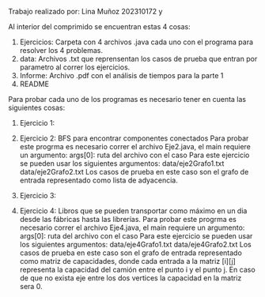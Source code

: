 Trabajo realizado por: Lina Muñoz 202310172 y 

Al interior del comprimido se encuentran estas 4 cosas:
1. Ejercicios: Carpeta con 4 archivos .java cada uno con el programa para resolver los 4 problemas.
2. data: Archivos .txt que reprensentan los casos de prueba que entran por parametro al correr los ejercicios.
3. Informe: Archivo .pdf con el análisis de tiempos para la parte 1
4. README

Para probar cada uno de los programas es necesario tener en cuenta las siguientes cosas:

1. Ejercicio 1:

2. Ejercicio 2: BFS para encontrar componentes conectados
Para probar este progrma es necesario correr el archivo Eje2.java, el main requiere un argumento: args[0]: ruta del archivo con el caso
Para este ejercicio se pueden usar los siguientes argumentos: data/eje2Grafo1.txt data/eje2Grafo2.txt
Los casos de prueba en este caso son el grafo de entrada representado como lista de adyacencia. 

3. Ejercicio 3:

4. Ejercicio 4: Libros que se pueden transportar como máximo en un dia desde las fábricas hasta las librerías.
Para probar este progrma es necesario correr el archivo Eje4.java, el main requiere un argumento: args[0]: ruta del archivo con el caso
Para este ejercicio se pueden usar los siguientes argumentos: data/eje4Grafo1.txt data/eje4Grafo2.txt
Los casos de prueba en este caso son el grafo de entrada representado como matriz de capacidades, donde cada entrada a la matriz [i][j] representa la capacidad del camión entre el punto i y el punto j. En caso de que no exista eje entre los dos vertices la capacidad en la matriz sera 0.
